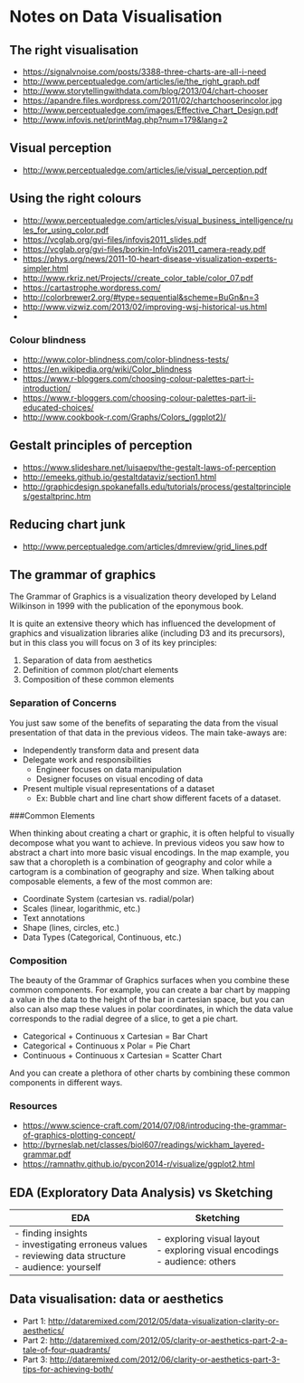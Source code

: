 # Notes on Data Visualisation

## The right visualisation
- https://signalvnoise.com/posts/3388-three-charts-are-all-i-need
- http://www.perceptualedge.com/articles/ie/the_right_graph.pdf
- http://www.storytellingwithdata.com/blog/2013/04/chart-chooser
- https://apandre.files.wordpress.com/2011/02/chartchooserincolor.jpg
- http://www.perceptualedge.com/images/Effective_Chart_Design.pdf
- http://www.infovis.net/printMag.php?num=179&lang=2

## Visual perception
- http://www.perceptualedge.com/articles/ie/visual_perception.pdf

## Using the right colours
- http://www.perceptualedge.com/articles/visual_business_intelligence/rules_for_using_color.pdf
- https://vcglab.org/gvi-files/infovis2011_slides.pdf
- https://vcglab.org/gvi-files/borkin-InfoVis2011_camera-ready.pdf
- https://phys.org/news/2011-10-heart-disease-visualization-experts-simpler.html
- http://www.rkriz.net/Projects//create_color_table/color_07.pdf
- https://cartastrophe.wordpress.com/
- http://colorbrewer2.org/#type=sequential&scheme=BuGn&n=3
- http://www.vizwiz.com/2013/02/improving-wsj-historical-us.html
-
### Colour blindness
- http://www.color-blindness.com/color-blindness-tests/
- https://en.wikipedia.org/wiki/Color_blindness
- https://www.r-bloggers.com/choosing-colour-palettes-part-i-introduction/
- https://www.r-bloggers.com/choosing-colour-palettes-part-ii-educated-choices/
- http://www.cookbook-r.com/Graphs/Colors_(ggplot2)/

## Gestalt principles of perception
- https://www.slideshare.net/luisaepv/the-gestalt-laws-of-perception
- http://emeeks.github.io/gestaltdataviz/section1.html
- http://graphicdesign.spokanefalls.edu/tutorials/process/gestaltprinciples/gestaltprinc.htm

## Reducing chart junk
- http://www.perceptualedge.com/articles/dmreview/grid_lines.pdf

## The grammar of graphics

The Grammar of Graphics is a visualization theory developed by Leland Wilkinson in 1999 with the publication of the eponymous book.

It is quite an extensive theory which has influenced the development of graphics and visualization libraries alike (including D3 and its precursors), but in this class you will focus on 3 of its key principles:

1. Separation of data from aesthetics
2. Definition of common plot/chart elements
3. Composition of these common elements

### Separation of Concerns
You just saw some of the benefits of separating the data from the visual presentation of that data in the previous videos. The main take-aways are:

- Independently transform data and present data
- Delegate work and responsibilities
  - Engineer focuses on data manipulation
  - Designer focuses on visual encoding of data
- Present multiple visual representations of a dataset
  - Ex: Bubble chart and line chart show different facets of a dataset.

###Common Elements

When thinking about creating a chart or graphic, it is often helpful to visually decompose what you want to achieve. In previous videos you saw how to abstract a chart into more basic visual encodings. In the map example, you saw that a choropleth is a combination of geography and color while a cartogram is a combination of geography and size. When talking about composable elements, a few of the most common are:

- Coordinate System (cartesian vs. radial/polar)
- Scales (linear, logarithmic, etc.)
- Text annotations
- Shape (lines, circles, etc.)
- Data Types (Categorical, Continuous, etc.)

### Composition

The beauty of the Grammar of Graphics surfaces when you combine these common components. For example, you can create a bar chart by mapping a value in the data to the height of the bar in cartesian space, but you can also can also map these values in polar coordinates, in which the data value corresponds to the radial degree of a slice, to get a pie chart.

- Categorical + Continuous x Cartesian = Bar Chart
- Categorical + Continuous x Polar = Pie Chart
- Continuous + Continuous x Cartesian = Scatter Chart

And you can create a plethora of other charts by combining these common components in different ways.

### Resources
- https://www.science-craft.com/2014/07/08/introducing-the-grammar-of-graphics-plotting-concept/
- http://byrneslab.net/classes/biol607/readings/wickham_layered-grammar.pdf
- https://ramnathv.github.io/pycon2014-r/visualize/ggplot2.html

## EDA (Exploratory Data Analysis) vs Sketching

| EDA | Sketching |
|-----|-----------|
| - finding insights<br>- investigating erroneus values<br>- reviewing data structure<br>- audience: yourself | - exploring visual layout<br>-  exploring visual encodings<br>- audience: others |

## Data visualisation: data or aesthetics
- Part 1: http://dataremixed.com/2012/05/data-visualization-clarity-or-aesthetics/
- Part 2: http://dataremixed.com/2012/05/clarity-or-aesthetics-part-2-a-tale-of-four-quadrants/
- Part 3: http://dataremixed.com/2012/06/clarity-or-aesthetics-part-3-tips-for-achieving-both/